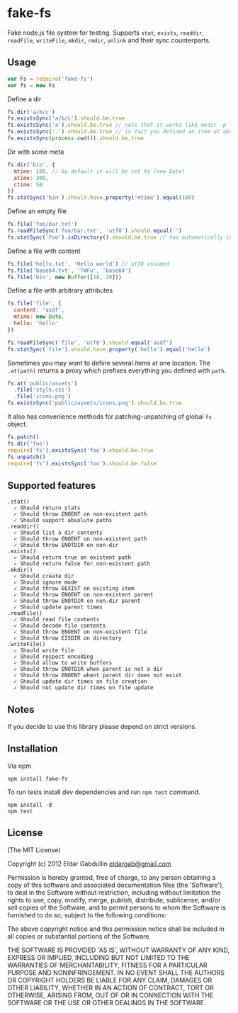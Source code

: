 # fake-fs

Fake node.js file system for testing. Supports `stat`, `exists`, `readdir`,
`readFile`, `writeFile`, `mkdir`, `rmdir`, `unlink` and their sync counterparts.

## Usage

``` javascript
var Fs = require('fake-fs')
var fs = new Fs
```

Define a dir

``` javascript
fs.dir('a/b/c')
fs.existsSync('a/b/c').should.be.true
fs.existsSync('a').should.be.true // note that it works like mkdir -p
fs.existsSync('.').should.be.true // in fact you defined an item at absolute path
fs.existsSync(process.cwd()).should.be.true
```

Dir with some meta

``` javascript
fs.dir('bin', {
  mtime: 100, // by default it will be set to (new Date)
  atime: 300,
  ctime: 50
})
fs.statSync('bin').should.have.property('mtime').equal(100)
```

Define an empty file

``` javascript
fs.file('foo/bar.txt')
fs.readFileSync('foo/bar.txt', 'utf8').should.equal('')
fs.statSync('foo').isDirectory().should.be.true // foo automatically created
```

Define a file with content

``` javascript
fs.file('hello.txt', 'Hello world') // utf8 assumed
fs.file('base64.txt', 'TWFu', 'base64')
fs.file('bin', new Buffer([10, 20]))
```

Define a file with arbitrary attributes

``` javascript
fs.file('file', {
  content: 'asdf',
  mtime: new Date,
  hello: 'hello'
})

fs.readFileSync('file', 'utf8').should.equal('asdf')
fs.statSync('file').should.have.property('hello').equal('hello')
```

Sometimes you may want to define several items at one location. The `.at(path)`
returns a proxy which prefixes everything you defined with `path`.

``` javascript
fs.at('public/assets')
  .file('style.css')
  .file('icons.png')
fs.existsSync('public/assets/icons.png').should.be.true
```

It also has convenience methods for patching-unpatching of global `fs` object.

``` javascript
fs.patch()
fs.dir('foo')
require('fs').existsSync('foo').should.be.true
fs.unpatch()
require('fs').existsSync('foo').should.be.false
```

## Supported features

```
.stat()
  ✓ Should return stats
  ✓ Should throw ENOENT on non-existent path
  ✓ Should support absolute paths
.readdir()
  ✓ Should list a dir contents
  ✓ Should throw ENOENT on non-existent path
  ✓ Should throw ENOTDIR on non-dir
.exists()
  ✓ Should return true on existent path
  ✓ Should return false for non-existent path
.mkdir()
  ✓ Should create dir
  ✓ Should ignore mode
  ✓ Should throw EEXIST on existing item
  ✓ Should throw ENOENT on non-existent parent
  ✓ Should throw ENOTDIR on non-dir parent
  ✓ Should update parent times
.readFile()
  ✓ Should read file contents
  ✓ Should decode file contents
  ✓ Should throw ENOENT on non-existent file
  ✓ Should throw EISDIR on directory
.writeFile()
  ✓ Should write file
  ✓ Should respect encoding
  ✓ Should allow to write buffers
  ✓ Should throw ENOTDIR when parent is not a dir
  ✓ Should throw ENOENT whent parent dir does not exist
  ✓ Should update dir times on file creation
  ✓ Should not update dir times on file update
```

## Notes

If you decide to use this library please depend on strict versions.

## Installation

Via npm

```
npm install fake-fs
```

To run tests install dev dependencies and run `npm test` command.

```
npm install -d
npm test
```

## License

(The MIT License)

Copyright (c) 2012 Eldar Gabdullin <eldargab@gmail.com>

Permission is hereby granted, free of charge, to any person obtaining
a copy of this software and associated documentation files (the
'Software'), to deal in the Software without restriction, including
without limitation the rights to use, copy, modify, merge, publish,
distribute, sublicense, and/or sell copies of the Software, and to
permit persons to whom the Software is furnished to do so, subject to
the following conditions:

The above copyright notice and this permission notice shall be
included in all copies or substantial portions of the Software.

THE SOFTWARE IS PROVIDED 'AS IS', WITHOUT WARRANTY OF ANY KIND,
EXPRESS OR IMPLIED, INCLUDING BUT NOT LIMITED TO THE WARRANTIES OF
MERCHANTABILITY, FITNESS FOR A PARTICULAR PURPOSE AND NONINFRINGEMENT.
IN NO EVENT SHALL THE AUTHORS OR COPYRIGHT HOLDERS BE LIABLE FOR ANY
CLAIM, DAMAGES OR OTHER LIABILITY, WHETHER IN AN ACTION OF CONTRACT,
TORT OR OTHERWISE, ARISING FROM, OUT OF OR IN CONNECTION WITH THE
SOFTWARE OR THE USE OR OTHER DEALINGS IN THE SOFTWARE.
